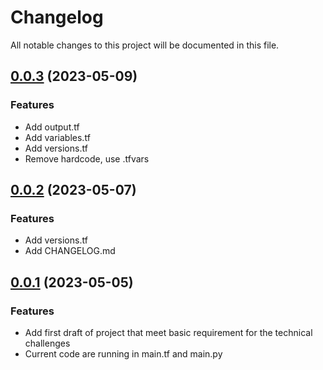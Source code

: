 # Changelog

All notable changes to this project will be documented in this file.

## [0.0.3](https://github.com/tuananh8497/aws_lambda_s3_python/releases/tag/v.0.0.3) (2023-05-09)

### Features

* Add output.tf 
* Add variables.tf
* Add versions.tf
* Remove hardcode, use .tfvars


## [0.0.2](https://github.com/tuananh8497/aws_lambda_s3_python/commit/1abaafe92783fdab5579841fc62df897475e9786) (2023-05-07)

### Features

* Add versions.tf 
* Add CHANGELOG.md

## [0.0.1](https://github.com/tuananh8497/aws_lambda_s3_python/commit/1abaafe92783fdab5579841fc62df897475e9786) (2023-05-05)

### Features

* Add first draft of project that meet basic requirement for the technical challenges 
* Current code are running in main.tf and main.py
